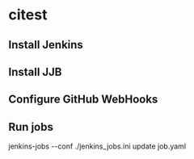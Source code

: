 # citest

## Install Jenkins


## Install JJB

## Configure GitHub WebHooks

## Run jobs

jenkins-jobs --conf ./jenkins_jobs.ini update job.yaml
